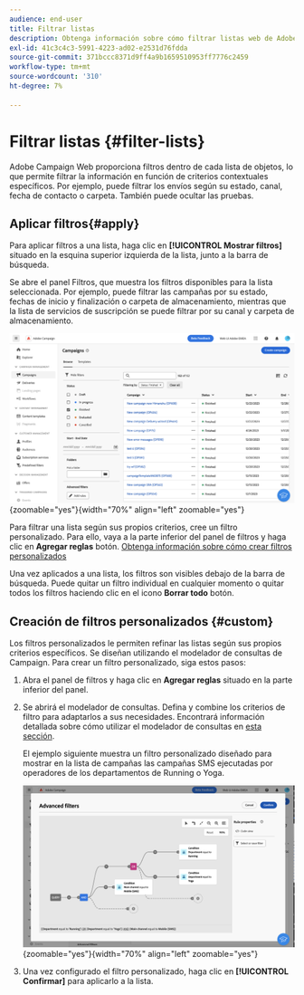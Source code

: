 ```yaml
---
audience: end-user
title: Filtrar listas
description: Obtenga información sobre cómo filtrar listas web de Adobe Campaign mediante filtros integrados y personalizados.
exl-id: 41c3c4c3-5991-4223-ad02-e2531d76fdda
source-git-commit: 371bccc8371d9ff4a9b1659510953ff7776c2459
workflow-type: tm+mt
source-wordcount: '310'
ht-degree: 7%

---
```


# Filtrar listas {#filter-lists}

Adobe Campaign Web proporciona filtros dentro de cada lista de objetos, lo que permite filtrar la información en función de criterios contextuales específicos. Por ejemplo, puede filtrar los envíos según su estado, canal, fecha de contacto o carpeta. También puede ocultar las pruebas.

## Aplicar filtros{#apply}

Para aplicar filtros a una lista, haga clic en **[!UICONTROL Mostrar filtros]** situado en la esquina superior izquierda de la lista, junto a la barra de búsqueda.

Se abre el panel Filtros, que muestra los filtros disponibles para la lista seleccionada. Por ejemplo, puede filtrar las campañas por su estado, fechas de inicio y finalización o carpeta de almacenamiento, mientras que la lista de servicios de suscripción se puede filtrar por su canal y carpeta de almacenamiento.

![](assets/filters-pane.png){zoomable=&quot;yes&quot;}{width="70%" align="left" zoomable="yes"}

Para filtrar una lista según sus propios criterios, cree un filtro personalizado. Para ello, vaya a la parte inferior del panel de filtros y haga clic en **Agregar reglas** botón. [Obtenga información sobre cómo crear filtros personalizados](#custom)

Una vez aplicados a una lista, los filtros son visibles debajo de la barra de búsqueda. Puede quitar un filtro individual en cualquier momento o quitar todos los filtros haciendo clic en el icono **Borrar todo** botón.

## Creación de filtros personalizados {#custom}

Los filtros personalizados le permiten refinar las listas según sus propios criterios específicos. Se diseñan utilizando el modelador de consultas de Campaign. Para crear un filtro personalizado, siga estos pasos:

1. Abra el panel de filtros y haga clic en **Agregar reglas** situado en la parte inferior del panel.
1. Se abrirá el modelador de consultas. Defina y combine los criterios de filtro para adaptarlos a sus necesidades. Encontrará información detallada sobre cómo utilizar el modelador de consultas en [esta sección](../query/query-modeler-overview.md).

   El ejemplo siguiente muestra un filtro personalizado diseñado para mostrar en la lista de campañas las campañas SMS ejecutadas por operadores de los departamentos de Running o Yoga.

   ![](assets/filters-sample.png){zoomable=&quot;yes&quot;}{width="70%" align="left" zoomable="yes"}

1. Una vez configurado el filtro personalizado, haga clic en **[!UICONTROL Confirmar]** para aplicarlo a la lista.
